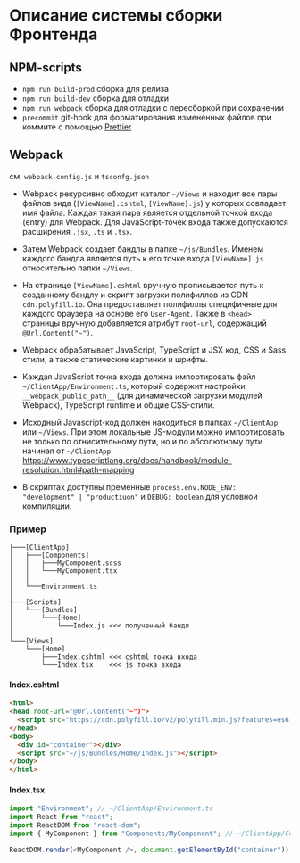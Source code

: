 # Описание системы сборки Фронтенда

## NPM-scripts

- `npm run build-prod` сборка для релиза
- `npm run build-dev` сборка для отладки
- `npm run webpack` сборка для отладки с пересборкой при сохранении
- `precommit` git-hook для форматирования измененных файлов при коммите
  с помощью [Prettier](https://prettier.io/)

## Webpack

см. `webpack.config.js` и `tsconfg.json`

- Webpack рекурсивно обходит каталог `~/Views` и находит все пары файлов
  вида (`[ViewName].cshtml`, `[ViewName].js`) у которых совпадает имя файла.
  Каждая такая пара является отдельной точкой входа (entry) для Webpack.
  Для JavaScript-точек входа также допускаются расширения `.jsx`, `.ts` и `.tsx`.

- Затем Webpack создает бандлы в папке `~/js/Bundles`. Именем каждого бандла является
  путь к его точке входа `[ViewName].js` относительно папки `~/Views`.

- На странице `[ViewName].cshtml` вручную прописывается путь к созданному бандлу
  и скрипт загрузки полифиллов из CDN `cdn.polyfill.io`. Она предоставляет полифиллы
  специфичные для каждого браузера на основе его `User-Agent`. Также в `<head>` страницы
  вручную добавляется атрибут `root-url`, содержащий `@Url.Content("~")`.

- Webpack обрабатывает JavaScript, TypeScript и JSX код, CSS и Sass стили, а также
  статические картинки и шрифты.

- Каждая JavaScript точка входа должна импортировать файл `~/ClientApp/Environment.ts`,
  который содержит настройки `__webpack_public_path__` (для динамической загрузки модулей Webpack),
  TypeScript runtime и общие CSS-стили.

- Исходный Javascript-код должен находиться в папках `~/ClientApp` или `~/Views`. При этом локальные
  JS-модули можно импортировать не только по отнисительному пути, но и по абсолютному пути начиная от `~/ClientApp`.
  https://www.typescriptlang.org/docs/handbook/module-resolution.html#path-mapping

- В скриптах доступны пременные `process.env.NODE_ENV: "development" | "productiuon"`
  и `DEBUG: boolean` для условной компиляции.

### Пример

```
├───[ClientApp]
│   ├───[Components]
│   │   ├───MyComponent.scss
│   │   └───MyComponent.tsx
│   │
│   └───Environment.ts
│
├───[Scripts]
│   └───[Bundles]
│       └───[Home]
│           └───Index.js <<< полученный бандл
│
└───[Views]
    └───[Home]
        ├───Index.cshtml <<< cshtml точка входа
        └───Index.tsx    <<< js точка входа
```

#### Index.cshtml

```html
<html>
<head root-url="@Url.Content("~")">
  <script src="https://cdn.polyfill.io/v2/polyfill.min.js?features=es6,fetch,Array.prototype.includes,Object.values,Object.entries,Element.prototype.closest"></script>
</head>
<body>
  <div id="container"></div>
  <script src="~/js/Bundles/Home/Index.js"></script>
</body>
</html>
```

#### Index.tsx

```js
import "Environment"; // ~/ClientApp/Environment.ts
import React from "react";
import ReactDOM from "react-dom";
import { MyComponent } from "Components/MyComponent"; // ~/ClientApp/Components/MyComponent.tsx

ReactDOM.render(<MyComponent />, document.getElementById("container"));
```
